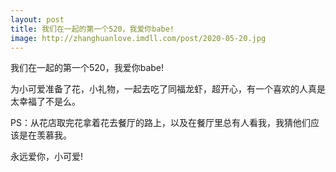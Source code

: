```yaml
---
layout: post
title: 我们在一起的第一个520，我爱你babe!
image: http://zhanghuanlove.imdll.com/post/2020-05-20.jpg
---
```

我们在一起的第一个520，我爱你babe!
<!--more-->

为小可爱准备了花，小礼物，一起去吃了同福龙虾，超开心，有一个喜欢的人真是太幸福了不是么。

PS：从花店取完花拿着花去餐厅的路上，以及在餐厅里总有人看我，我猜他们应该是在羡慕我。

永远爱你，小可爱!
